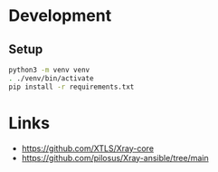 # Development

## Setup

```bash
python3 -m venv venv
. ./venv/bin/activate
pip install -r requirements.txt
```

# Links

- https://github.com/XTLS/Xray-core
- https://github.com/pilosus/Xray-ansible/tree/main
